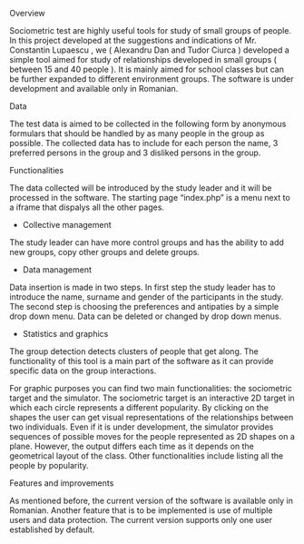 Overview

Sociometric test are highly useful tools for study of small groups of people. In this project developed at the suggestions and indications of Mr. Constantin Lupaescu , we ( Alexandru Dan and Tudor Ciurca ) developed a simple tool aimed for study of relationships developed in small groups ( between 15 and 40 people ). It is mainly aimed for school classes but can be further expanded to different environment groups. The software is under development and available only in Romanian.

Data

The test data is aimed to be collected in the following form by anonymous formulars that should be handled by as many people in the group as possible. The collected data has to include for each person the name, 3 preferred persons in the group and 3 disliked persons in the group. 

Functionalities

The data collected will be introduced by the study leader and it will be processed in the software. The starting page “index.php” is a menu next to a iframe that dispalys all the other pages.

* Collective management

The study leader can have more control groups and has the ability to add new groups, copy other groups and delete groups.

* Data management

Data insertion is made in two steps. In first step the study leader has to introduce the name, surname and gender of the participants in the study. The second step is choosing the preferences and antipaties by a simple drop down menu. Data can be deleted or changed by drop down menus. 

* Statistics and graphics

The group detection detects clusters of people that get along. The functionality of this tool is a main part of the software as it can provide specific data on the group interactions.

For graphic purposes you can find two main functionalities: the sociometric target and the simulator. The sociometric target is an interactive 2D target in which each circle represents a different popularity. By clicking on the shapes the user can get visual representations of the relationships between two individuals. Even if it is under development, the simulator provides sequences of possible moves for the people represented as 2D shapes on a plane. However, the output differs each time as it depends on the geometrical layout of the class. Other functionalities include listing all the people by popularity.

Features and improvements

As mentioned before, the current version of the software is available only in Romanian. Another feature that is to be implemented is use of multiple users and data protection. The current version supports only one user established by default.
